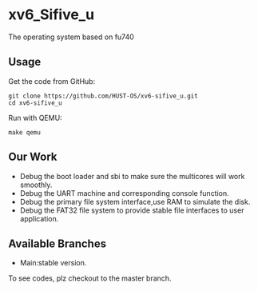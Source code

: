 # xv6_Sifive_u

The operating system based on fu740

## Usage

Get the code from GitHub:

```
git clone https://github.com/HUST-OS/xv6-sifive_u.git
cd xv6-sifive_u
```

Run with QEMU:

```
make qemu
```

## Our Work

- Debug the boot loader and sbi to make sure the multicores will work smoothly.
- Debug the UART machine and corresponding console function.
- Debug the primary file system interface,use RAM to simulate the disk.
- Debug the FAT32 file system to provide stable file interfaces to user application.

## Available Branches

- Main:stable version. 

To see codes, plz checkout to the master branch.
